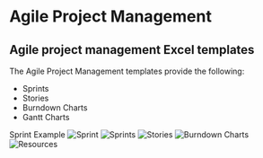 # Agile Project Management
## Agile project management Excel templates
The Agile Project Management templates provide the following:

* Sprints
* Stories
* Burndown Charts
* Gantt Charts

Sprint Example
![Sprint](https://github.com/RodneyFaris/AgileProjectManagement/blob/master/docs/Sprint.PNG?raw=true)
![Sprints](https://github.com/RodneyFaris/AgileProjectManagement/blob/master/docs/Sprints.png?raw=true)
![Stories](https://github.com/RodneyFaris/AgileProjectManagement/blob/master/docs/stories.png?raw=true)
![Burndown Charts](https://github.com/RodneyFaris/AgileProjectManagement/blob/master/docs/burndownchart.png?raw=true)
![Resources](https://github.com/RodneyFaris/AgileProjectManagement/blob/master/docs/resources.png?raw=true)
